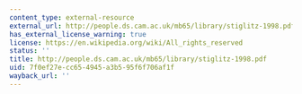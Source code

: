 ```yaml
---
content_type: external-resource
external_url: http://people.ds.cam.ac.uk/mb65/library/stiglitz-1998.pdf
has_external_license_warning: true
license: https://en.wikipedia.org/wiki/All_rights_reserved
status: ''
title: http://people.ds.cam.ac.uk/mb65/library/stiglitz-1998.pdf
uid: 7f0ef27e-cc65-4945-a3b5-95f6f706af1f
wayback_url: ''
---
```

